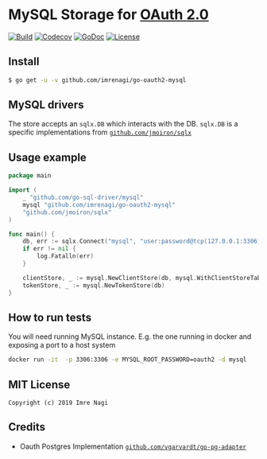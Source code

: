 # MySQL Storage for [OAuth 2.0](https://github.com/go-oauth2/oauth2)

[![Build][Build-Status-Image]][Build-Status-Url] [![Codecov][codecov-image]][codecov-url]  [![GoDoc][godoc-image]][godoc-url] [![License][license-image]][license-url]

## Install

```bash
$ go get -u -v github.com/imrenagi/go-oauth2-mysql
```

## MySQL drivers

The store accepts an `sqlx.DB` which interacts with the DB. `sqlx.DB` is a specific implementations from [`github.com/jmoiron/sqlx`](https://github.com/jmoiron/sqlx)

## Usage example

```go
package main

import (
	_ "github.com/go-sql-driver/mysql"
	mysql "github.com/imrenagi/go-oauth2-mysql"
	"github.com/jmoiron/sqlx"
)

func main() {
	db, err := sqlx.Connect("mysql", "user:password@tcp(127.0.0.1:3306)/db_name?parseTime=true")
	if err != nil {
		log.Fatalln(err)
	}

	clientStore, _ := mysql.NewClientStore(db, mysql.WithClientStoreTableName("custom_table_name"))
	tokenStore, _ := mysql.NewTokenStore(db)
}
```

## How to run tests

You will need running MySQL instance. E.g. the one running in docker and exposing a port to a host system

```bash
docker run -it  -p 3306:3306 -e MYSQL_ROOT_PASSWORD=oauth2 -d mysql
```

## MIT License

```
Copyright (c) 2019 Imre Nagi
```

## Credits

- Oauth Postgres Implementation [`github.com/vgarvardt/go-pg-adapter`](https://github.com/vgarvardt/go-pg-adapter)


[Build-Status-Url]: https://travis-ci.org/imrenagi/go-oauth2-mysql
[Build-Status-Image]: https://travis-ci.org/imrenagi/go-oauth2-mysql.svg?branch=master
[codecov-url]: https://codecov.io/gh/imrenagi/go-oauth2-
[codecov-image]: https://codecov.io/gh/imrenagi/go-oauth2-pg/branch/master/graph/badge.svg
[godoc-url]: https://godoc.org/github.com/imrenagi/go-oauth2-mysql
[godoc-image]: https://godoc.org/github.com/imrenagi/go-oauth2-mysql?status.svg
[license-url]: http://opensource.org/licenses/MIT
[license-image]: https://img.shields.io/npm/l/express.svg
